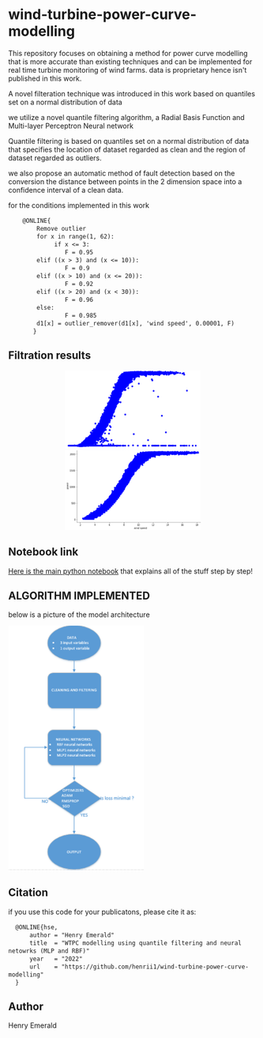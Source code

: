 # wind-turbine-power-curve-modelling

This repository focuses on obtaining a method for power curve modelling that is more accurate than existing techniques and can be implemented for real time turbine monitoring of wind farms.
data is proprietary hence isn't published in this work.

A novel filteration technique was introduced in this work based on quantiles set on a normal distribution of data

we utilize a novel quantile filtering algorithm, a Radial Basis Function and Multi-layer Perceptron Neural network

Quantile filtering is based on quantiles set on a normal distribution of data that specifies the location of dataset regarded as clean and the region of dataset regarded as outliers.

we also propose an automatic method of fault detection based on the conversion the distance between points in the 2 dimension space into a confidence interval of a clean data.

for the conditions implemented in this work

        @ONLINE{
            Remove outlier
            for x in range(1, 62):
                 if x <= 3:
                    F = 0.95
            elif ((x > 3) and (x <= 10)):
                    F = 0.9
            elif ((x > 10) and (x <= 20)):
                    F = 0.92
            elif ((x > 20) and (x < 30)):
                    F = 0.96
            else:
                    F = 0.985
            d1[x] = outlier_remover(d1[x], 'wind speed', 0.00001, F)
           }

## Filtration results
<p align="center">
  <img src="https://github.com/henrii1/wind-turbine-power-curve-modelling/blob/eb5a4d7af8ef44b901038202c35f975caa722ffc/pics/Screenshot%202022-04-03%20212914.png" | width=275>  
  <img src="https://github.com/henrii1/wind-turbine-power-curve-modelling/blob/eb5a4d7af8ef44b901038202c35f975caa722ffc/pics/wind%203.png" | width=275>  
   </p>
   
## Notebook link
[Here is the main python notebook](https://github.com/henrii1/wind-turbine-power-curve-modelling/blob/main/WIND_TURBINE_POWER_CURVE_MODEL_BINNING_AND_REGRESSION_NN__(2)%20(1).ipynb) that explains all of the stuff step by step!

## ALGORITHM IMPLEMENTED
below is a picture of the model architecture
<p align="centre">
  <img src="https://github.com/henrii1/wind-turbine-power-curve-modelling/blob/ee94834e32ffa2b91fc149bc48a3c38bdb15c94a/pics/algo.png" | width=275>
  </p>
  
  ## Citation
  if you use this code for your publicatons, please cite it as:
  
      @ONLINE{hse,
          author = "Henry Emerald"
          title  = "WTPC modelling using quantile filtering and neural netowrks (MLP and RBF)"
          year   = "2022"
          url    = "https://github.com/henrii1/wind-turbine-power-curve-modelling"
      }
      
## Author
Henry Emerald
